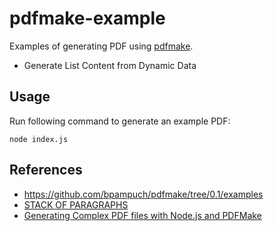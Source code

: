 # pdfmake-example
Examples of generating PDF using [pdfmake](https://github.com/bpampuch/pdfmake).

* Generate List Content from Dynamic Data

## Usage
Run following command to generate an example PDF:

```shell
node index.js
```

## References
* <https://github.com/bpampuch/pdfmake/tree/0.1/examples>
* [STACK OF PARAGRAPHS](https://pdfmake.github.io/docs/0.1/document-definition-object/stack/)
* [Generating Complex PDF files with Node.js and PDFMake](https://www.appgambit.com/blog/nodejs-with-pdfmake)
